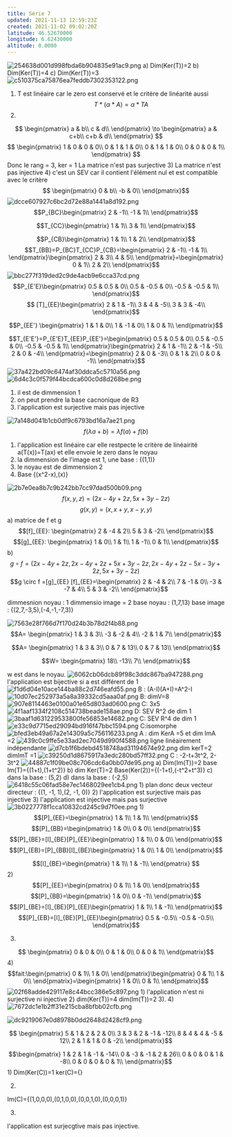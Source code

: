 ```yaml
---
title: Série 7
updated: 2021-11-13 12:59:23Z
created: 2021-11-02 09:02:20Z
latitude: 46.52670000
longitude: 6.62430000
altitude: 0.0000
---
```


![254638d001d998fbda6b904835e91ac9.png](../../_resources/254638d001d998fbda6b904835e91ac9.png)
a) Dim(Ker(T))=2
b) Dim(Ker(T))=4
c) Dim(Ker(T))=3
![c510375ca75876ea7feddb7302353122.png](../../_resources/c510375ca75876ea7feddb7302353122.png)
1) T est linéaire car le zero est conservé et le critère de linéarité aussi
$$T*(\alpha*A)=\alpha*TA $$
2)
$$
\begin{pmatrix}
a & b\\
c & d\\
\end{pmatrix}
\to
\begin{pmatrix}
a & c+b\\
c+b & d\\
\end{pmatrix}
$$
$$
\begin{pmatrix}
1 & 0 & 0 & 0\\
0 & 1 & 1 & 0\\
0 & 1 & 1 & 0\\
0 & 0 & 0 & 1\\
\end{pmatrix}
$$ 
Donc le rang = 3, ker = 1
La matrice n'est pas surjective
3) La matrice n'est pas injective
4) c'est un SEV car il contient l'élément nul et est compatible avec le critère
$$
\begin{pmatrix}
0 & b\\
-b & 0\\
\end{pmatrix}$$
![dcce607927c6bc2d72e88a1441a8d192.png](../../_resources/dcce607927c6bc2d72e88a1441a8d192.png)
$$P_{BC}\begin{pmatrix}
2 & -1\\
-1 & 1\\
\end{pmatrix}$$

$$T_{CC}\begin{pmatrix}
1 & 1\\
3 & 1\\
\end{pmatrix}$$

$$P_{CB}\begin{pmatrix}
1 & 1\\
1 & 2\\
\end{pmatrix}$$
$$T_{BB}=P_{BC}T_{CC}P_{CB}=\begin{pmatrix}
2 & -1\\
-1 & 1\\
\end{pmatrix}\begin{pmatrix}
2 & 3\\
4 & 5\\
\end{pmatrix}=\begin{pmatrix}
0 & 1\\
2 & 2\\
\end{pmatrix}$$
![bbc277f319ded2c9de4acb9e6cca37cd.png](../../_resources/bbc277f319ded2c9de4acb9e6cca37cd.png)
$$P_{E'E}\begin{pmatrix}
0.5 & 0.5 & 0\\
0.5 & -0.5 & 0\\
 -0.5 & -0.5 & 1\\
\end{pmatrix}$$
$$
[T]_{EE}\begin{pmatrix}
2 & 1 & -1\\
3 & 4 & -5\\
3 & 3 & -4\\
\end{pmatrix}$$

$$P_{EE'} \begin{pmatrix}
1 & 1 & 0\\
1 & -1 & 0\\
1 & 0 & 1\\
\end{pmatrix}$$

$$T_{E'E'}=P_{E'E}T_{EE}P_{EE'}=\begin{pmatrix}
0.5 & 0.5 & 0\\
0.5 & -0.5 & 0\\
 -0.5 & -0.5 & 1\\
\end{pmatrix}\begin{pmatrix}
2 & 1 & -1\\
2 & -1 & -5\\
2 & 0 & -4\\
\end{pmatrix}=\begin{pmatrix}
2 & 0 & -3\\
0 & 1 & 2\\
0 & 0 & -1\\
\end{pmatrix}$$
![37a422bd09c6474af30ddca5c5710a56.png](../../_resources/37a422bd09c6474af30ddca5c5710a56.png)
![6d4c3c0f579f44bcdca600c0d8d268be.png](../../_resources/6d4c3c0f579f44bcdca600c0d8d268be.png)
1) il est de dimmension 1
2) on peut prendre la base cacnonique de R3
3) l'application est surjective mais pas injective

![7a148d041b1cb0df9c6793bd16a7ae21.png](../../_resources/7a148d041b1cb0df9c6793bd16a7ae21.png)
$$f(\lambda a + b)= \lambda f(a)+f(b)  $$
1) l'application est linéaire car elle restpecte le critère de linéairité a(T(x))=T(ax) et elle envoie le zero dans le noyau
2) la dimmension de l'image est 1, une base : {(1,1)}
3) le noyau est de dimmension 2
4) Base {(x^2-x),(x)}


![2b7e0ea8b7c9b242bb7cc97dad500b09.png](../../_resources/2b7e0ea8b7c9b242bb7cc97dad500b09.png)
$$ f(x,y,z)=(2x-4y+2z, 5x+3y-2z)$$
$$g(x,y)=(x,x+y,x-y, y) $$
a) matrice de f et g
$$[f]_{EE}: \begin{pmatrix}
2 & -4 & 2\\
5 & 3 & -2\\
\end{pmatrix}$$
$$[g]_{EE}: \begin{pmatrix}
1 & 0\\
1 & 1\\
1 & -1\\
0 & 1\\
\end{pmatrix}$$
b)
$$g \circ f = (2x-4y+2z,2x-4y+2z+5x+3y-2z,2x-4y+2z-5x-3y+2z, 5x+3y-2z)$$
$$g \circ f =[g]_{EE} [f]_{EE}=\begin{pmatrix}
2 & -4 & 2\\
7 & -1 & 0\\
-3 & -7 & 4\\
5 & 3 & -2\\
\end{pmatrix}$$

dimmesnion noyau : 1
dimmensio image = 2
base noyau : (1,7,13)
base image : {(2,7,-3,5),(-4,-1,-7,3)}

![7563e28f766d7f170d24b3b78d2f4b88.png](../../_resources/7563e28f766d7f170d24b3b78d2f4b88.png)
$$A= \begin{pmatrix}
1 & 3 & 3\\
-3 & -2 & 4\\
-2 & 1 & 7\\
\end{pmatrix}$$

$$A= \begin{pmatrix}
1 & 3 & 3\\
0 & 7 & 13\\
0 & 7 & 13\\
\end{pmatrix}$$

$$W= \begin{pmatrix}
18\\
-13\\
7\\
\end{pmatrix}$$

w est dans le noyau.
![6062cb06dcb89f98c3ddc867ba947288.png](../../_resources/6062cb06dcb89f98c3ddc867ba947288.png)
l'application est bijective si a est différent de 1
![f1d6d04e10ace144ba88c2d746eafd55.png](../../_resources/f1d6d04e10ace144ba88c2d746eafd55.png)
B : (A-I)(A+I)=A^2-I
![10d07ec252973a5a8a39332cd5aaa0af.png](../../_resources/10d07ec252973a5a8a39332cd5aaa0af.png)
B: dimV=8
![907e8114463e0100a01e65d803ad0600.png](../../_resources/907e8114463e0100a01e65d803ad0600.png)
C: 3x5
![4f1aaf1334f2108c514738beade158ae.png](../../_resources/4f1aaf1334f2108c514738beade158ae.png)
D: SEV R^2 de dim 1
![3baaf1d631229533800fe56853e14682.png](../../_resources/3baaf1d631229533800fe56853e14682.png)
C: SEV R^4 de dim 1
![e33c9d7715ed29094bd916f47bbc1594.png](../../_resources/e33c9d7715ed29094bd916f47bbc1594.png)
C:isomorphe
![bfed3eb49a67a2e14309a5c756116233.png](../../_resources/bfed3eb49a67a2e14309a5c756116233.png)
A : dim KerA =5 et dim ImA =2
![439c0c9ffe5e33ad2ec7049d990f4588.png](../../_resources/439c0c9ffe5e33ad2ec7049d990f4588.png)
ligne linéairement indépendante
![d7cb1f6bdebd4518748ad31194674e92.png](../../_resources/d7cb1f6bdebd4518748ad31194674e92.png)
dim kerT=2 dimImT =1
![c39250d1d8675917a3edc280bd57ff32.png](../../_resources/c39250d1d8675917a3edc280bd57ff32.png)
C : -2-t+3t^2, 2-3t^2
![44887c1f09be08c706cdc6a0bb07de95.png](../../_resources/44887c1f09be08c706cdc6a0bb07de95.png)
a)
Dim(Im(T))=2
base Im(T)={(1+t),(1+t^2)}
b)
dim Ker(T)=2
Base(Ker(2))={(-1+t),(-t^2+t^3)}
c)
dans la base : (5,2)
d)
dans la base : (-2,5)
![6418c55c06fad58e7ec1468029ee1cb4.png](../../_resources/6418c55c06fad58e7ec1468029ee1cb4.png)
1) 
plan donc deux vecteur directeur : 
{(1, -1, 1),(2, -1, 0)}
2)
l'application est surjective mais pas injective
3)
l'application est injective mais pas surjective
![3b0227778f1cca10832cd245c9d7f0ee.png](../../_resources/3b0227778f1cca10832cd245c9d7f0ee.png)
1)
$$[P]_{EE}=\begin{pmatrix}
1 & 1\\
1 & 1\\
\end{pmatrix}$$
$$[P]_{BB}=\begin{pmatrix}
1 & 0\\
0 & 0\\
\end{pmatrix}$$
$$[P]_{BE}=[I]_{BE}[P]_{EE}\begin{pmatrix}
1 & 1\\
0 & 0\\
\end{pmatrix}$$
$$[P]_{EB}=[P]_{BB}[I]_{BE}\begin{pmatrix}
1 & 0\\
1 & 0\\
\end{pmatrix}$$

$$[I]_{BE}=\begin{pmatrix}
1 & 1\\
1 & -1\\
\end{pmatrix}
$$
2)
$$[P]_{EE}=\begin{pmatrix}
0 & 1\\
1 & 0\\
\end{pmatrix}$$
$$[P]_{BB}=\begin{pmatrix}
1 & 0\\
0 & -1\\
\end{pmatrix}$$
$$[P]_{BE}=[I]_{BE}[P]_{EE}\begin{pmatrix}
1 & 1\\
1 & -1\\
\end{pmatrix}$$
$$[P]_{EB}=[I]_{BE}[P]_{EE}\begin{pmatrix}
0.5 & -0.5\\
-0.5 & -0.5\\
\end{pmatrix}$$

3)
$$
\begin{pmatrix}
0 & 0 & 0\\
0 & 1 & 0\\
0 & 0 & 1\\
\end{pmatrix}$$
4)
$$fait:\begin{pmatrix}
0 & 1\\
1 & 0\\
\end{pmatrix}\begin{pmatrix}
0 & 1\\
1 & 0\\
\end{pmatrix}=\begin{pmatrix}
1 & 0\\
0 & 1\\
\end{pmatrix}$$
![02f68adde429117e8c44bcc386e5c897.png](../../_resources/02f68adde429117e8c44bcc386e5c897.png)
1) 
l'application n'est ni surjective ni injective
2) dim(Ker(T))=4  dim(Im(T))=2
3).
4)
![7672dc1e1b2ff31e215cba8bfbb02cfb.png](../../_resources/7672dc1e1b2ff31e215cba8bfbb02cfb.png)

![dc9219067e0d8978b0dd2648d2428cf9.png](../../_resources/dc9219067e0d8978b0dd2648d2428cf9.png)


$$
\begin{pmatrix}
5 & 1 & 2 & 2 & 0\\
3 & 3 & 2 & -1 & -12\\
8 & 4 & 4 & -5 & 12\\
2 & 1 & 1 & 0 & -2\\
\end{pmatrix}$$

$$\begin{pmatrix}
1 & 2 & 1 & -1 & -14\\
0 & -3 & -1 & 2 & 26\\
0 & 0 & 0 & 1 & -8\\
0 & 0 & 0 & 0 & 1\\
\end{pmatrix}$$
1)
Dim(Ker(C))=1
ker(C)={}

2)
Im(C)={(1,0,0,0),(0,1,0,0),(0,0,1,0),(0,0,0,1)}

3)
l'application est surjecgtive mais pas injective.
